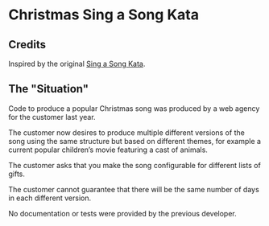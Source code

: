 # Christmas Sing a Song Kata

## Credits
Inspired by the original [Sing a Song Kata](https://kata-log.rocks/sing-a-song-kata).

## The "Situation"
Code to produce a popular Christmas song was produced by a web agency for the customer last year. 

The customer now desires to produce multiple different versions of the song using the same structure but based on different themes, for example a current popular children’s movie featuring a cast of animals. 

The customer asks that you make the song configurable for different lists of gifts.

The customer cannot guarantee that there will be the same number of days in each different version.

No documentation or tests were provided by the previous developer.

